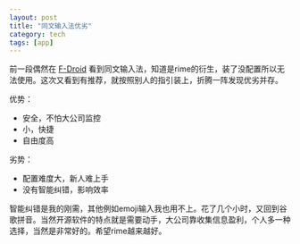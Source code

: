 ```yaml
---
layout: post
title: "同文输入法优劣"
category: tech
tags: [app]
---
```


前一段偶然在 [F-Droid](https://f-droid.org/) 看到同文输入法，知道是rime的衍生，装了没配置所以无法使用。这次又看到有推荐，就按照别人的指引装上，折腾一阵发现优劣并存。

优势：

- 安全，不怕大公司监控
- 小，快捷
- 自由度高

劣势：

- 配置难度大，新人难上手
- 没有智能纠错，影响效率

智能纠错是我的刚需，其他例如emoji输入我也用不上。花了几个小时，又回到谷歌拼音。当然开源软件的特点就是需要动手，大公司靠收集信息盈利，个人多一种选择，当然是非常好的。希望rime越来越好。 